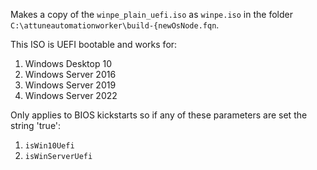 Makes a copy of the `winpe_plain_uefi.iso` as `winpe.iso` in the folder `C:\attuneautomationworker\build-{newOsNode.fqn`.

This ISO is UEFI bootable and works for:

1. Windows Desktop 10
2. Windows Server 2016
2. Windows Server 2019
3. Windows Server 2022

Only applies to BIOS kickstarts so if any of these parameters are set the string 'true':

1. `isWin10Uefi`
2. `isWinServerUefi`